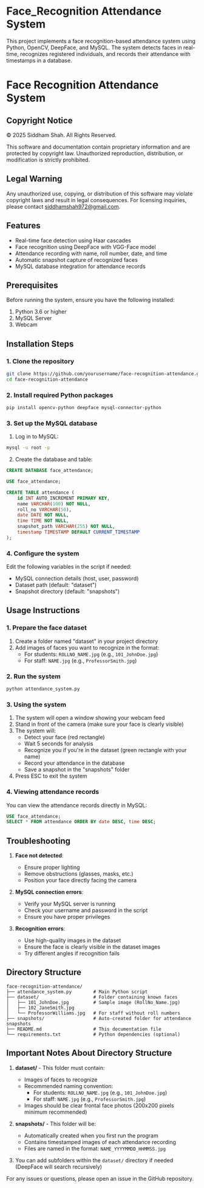 # Face_Recognition Attendance System

This project implements a face recognition-based attendance system using Python, OpenCV, DeepFace, and MySQL. The system detects faces in real-time, recognizes registered individuals, and records their attendance with timestamps in a database.

# Face Recognition Attendance System

## Copyright Notice
© 2025 Siddham Shah. All Rights Reserved.

This software and documentation contain proprietary information and are protected by copyright law. Unauthorized reproduction, distribution, or modification is strictly prohibited.

## Legal Warning
Any unauthorized use, copying, or distribution of this software may violate copyright laws and result in legal consequences. For licensing inquiries, please contact siddhamshah972@gmail.com.

## Features

- Real-time face detection using Haar cascades
- Face recognition using DeepFace with VGG-Face model
- Attendance recording with name, roll number, date, and time
- Automatic snapshot capture of recognized faces
- MySQL database integration for attendance records

## Prerequisites

Before running the system, ensure you have the following installed:

1. Python 3.6 or higher
2. MySQL Server
3. Webcam

## Installation Steps

### 1. Clone the repository

```bash
git clone https://github.com/yourusername/face-recognition-attendance.git
cd face-recognition-attendance
```

### 2. Install required Python packages

```bash
pip install opencv-python deepface mysql-connector-python
```

### 3. Set up the MySQL database

1. Log in to MySQL:
```bash
mysql -u root -p
```

2. Create the database and table:
```sql
CREATE DATABASE face_attendance;

USE face_attendance;

CREATE TABLE attendance (
    id INT AUTO_INCREMENT PRIMARY KEY,
    name VARCHAR(100) NOT NULL,
    roll_no VARCHAR(50),
    date DATE NOT NULL,
    time TIME NOT NULL,
    snapshot_path VARCHAR(255) NOT NULL,
    timestamp TIMESTAMP DEFAULT CURRENT_TIMESTAMP
);
```

### 4. Configure the system

Edit the following variables in the script if needed:
- MySQL connection details (host, user, password)
- Dataset path (default: "dataset")
- Snapshot directory (default: "snapshots")

## Usage Instructions

### 1. Prepare the face dataset

1. Create a folder named "dataset" in your project directory
2. Add images of faces you want to recognize in the format:
   - For students: `ROLLNO_NAME.jpg` (e.g., `101_JohnDoe.jpg`)
   - For staff: `NAME.jpg` (e.g., `ProfessorSmith.jpg`)

### 2. Run the system

```bash
python attendance_system.py
```

### 3. Using the system

1. The system will open a window showing your webcam feed
2. Stand in front of the camera (make sure your face is clearly visible)
3. The system will:
   - Detect your face (red rectangle)
   - Wait 5 seconds for analysis
   - Recognize you if you're in the dataset (green rectangle with your name)
   - Record your attendance in the database
   - Save a snapshot in the "snapshots" folder
4. Press ESC to exit the system

### 4. Viewing attendance records

You can view the attendance records directly in MySQL:

```sql
USE face_attendance;
SELECT * FROM attendance ORDER BY date DESC, time DESC;
```

## Troubleshooting

1. **Face not detected**:
   - Ensure proper lighting
   - Remove obstructions (glasses, masks, etc.)
   - Position your face directly facing the camera

2. **MySQL connection errors**:
   - Verify your MySQL server is running
   - Check your username and password in the script
   - Ensure you have proper privileges

3. **Recognition errors**:
   - Use high-quality images in the dataset
   - Ensure the face is clearly visible in the dataset images
   - Try different angles if recognition fails


## Directory Structure

```
face-recognition-attendance/
├── attendance_system.py        # Main Python script
├── dataset/                    # Folder containing known faces
│   ├── 101_JohnDoe.jpg         # Sample image (RollNo_Name.jpg)
│   ├── 102_JaneSmith.jpg
│   └── ProfessorWilliams.jpg   # For staff without roll numbers
├── snapshots/                  # Auto-created folder for attendance snapshots
├── README.md                   # This documentation file
└── requirements.txt            # Python dependencies (optional)
```


## Important Notes About Directory Structure

1. **dataset/** - This folder must contain:
   - Images of faces to recognize
   - Recommended naming convention:
     - For students: `ROLLNO_NAME.jpg` (e.g., `101_JohnDoe.jpg`)
     - For staff: `NAME.jpg` (e.g., `ProfessorSmith.jpg`)
   - Images should be clear frontal face photos (200x200 pixels minimum recommended)

2. **snapshots/** - This folder will be:
   - Automatically created when you first run the program
   - Contains timestamped images of each attendance recording
   - Files are named in the format: `NAME_YYYYMMDD_HHMMSS.jpg`

3. You can add subfolders within the `dataset/` directory if needed (DeepFace will search recursively)

For any issues or questions, please open an issue in the GitHub repository.
